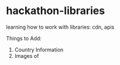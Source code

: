 # hackathon-libraries
learning how to work with libraries: cdn, apis 

Things to Add:

1. Country Information
2. Images of 
